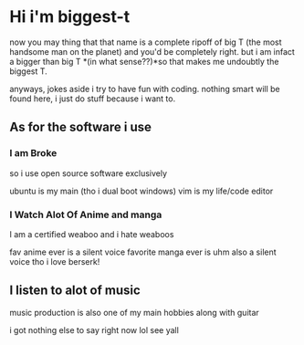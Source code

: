 # Hi i'm  biggest-t

now you may thing that that name is a complete ripoff of big T (the most handsome man on the planet) and you'd be completely  right.  but i am infact a bigger than big T *(in  what sense??)*so that makes me undoubtly the biggest T.

anyways, jokes aside i try to have fun with coding.  nothing smart will be found here, i just do stuff because i want to.
  
## As for the software i use
### I am Broke

so i use open source software exclusively

ubuntu is my main (tho i dual boot windows)
vim is my life/code editor

### I Watch Alot Of Anime and manga

I am a certified weaboo and i hate weaboos

fav anime ever is a silent voice
favorite manga ever is uhm also a silent voice
   tho i love berserk! 
   
## I listen to alot of music
music production is also one of my main hobbies along with guitar

i got nothing else to say right now lol see yall
